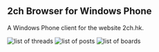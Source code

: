 ## 2ch Browser for Windows Phone

A Windows Phone client for the website 2ch.hk.

![list of threads](http://vortexwolf.files.wordpress.com/2013/03/wp1.png?w=180&h=300)
![list of posts](http://vortexwolf.files.wordpress.com/2013/03/wp2.png?w=180&h=300)
![list of boards](http://vortexwolf.files.wordpress.com/2013/03/wp3.png?w=180&h=300)

